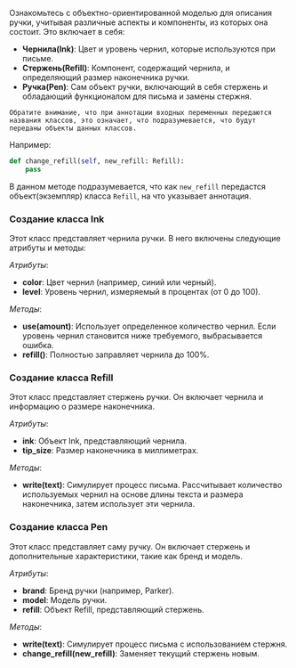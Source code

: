 Ознакомьтесь с объектно-ориентированной моделью для описания ручки, 
учитывая различные аспекты и компоненты, из которых она состоит. 
Это включает в себя:

* **Чернила(Ink)**: Цвет и уровень чернил, которые используются при письме.
* **Стержень(Refill)**: Компонент, содержащий чернила, и определяющий размер наконечника ручки.
* **Ручка(Pen)**: Сам объект ручки, включающий в себя стержень и обладающий функционалом для письма и замены стержня.

`Обратите внимание, что при аннотации входных переменных передаются названия классов, это означает, что подразумевается,
что будут переданы объекты данных классов. `

Например:

```python
def change_refill(self, new_refill: Refill):
    pass
```

В данном методе подразумевается, что как `new_refill` передастся объект(экземпляр) класса `Refill`, на что указывает аннотация. 


### Создание класса Ink

Этот класс представляет чернила ручки. В него включены следующие атрибуты и методы:

*Атрибуты*:

* **color**: Цвет чернил (например, синий или черный).
* **level**: Уровень чернил, измеряемый в процентах (от 0 до 100).

*Методы*:

* **use(amount)**: Использует определенное количество чернил. Если уровень чернил становится ниже требуемого, выбрасывается ошибка.
* **refill()**: Полностью заправляет чернила до 100%.

### Создание класса Refill

Этот класс представляет стержень ручки. Он включает чернила и информацию о размере наконечника.

*Атрибуты*:

* **ink**: Объект Ink, представляющий чернила.
* **tip_size**: Размер наконечника в миллиметрах.

*Методы*:

* **write(text)**: Симулирует процесс письма. Рассчитывает количество используемых чернил на основе длины текста и размера наконечника, затем использует эти чернила.

### Создание класса Pen

Этот класс представляет саму ручку. Он включает стержень и дополнительные характеристики, такие как бренд и модель.

*Атрибуты*:

* **brand**: Бренд ручки (например, Parker).
* **model**: Модель ручки.
* **refill**: Объект Refill, представляющий стержень.

*Методы*:

* **write(text)**: Симулирует процесс письма с использованием стержня.
* **change_refill(new_refill)**: Заменяет текущий стержень новым.